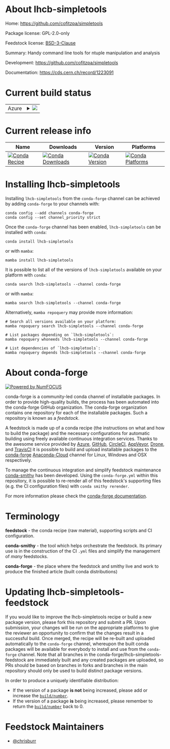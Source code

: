 About lhcb-simpletools
======================

Home: https://github.com/cofitzpa/simpletools

Package license: GPL-2.0-only

Feedstock license: [BSD-3-Clause](https://github.com/conda-forge/lhcb-simpletools-feedstock/blob/main/LICENSE.txt)

Summary: Handy command line tools for ntuple manipulation and analysis

Development: https://github.com/cofitzpa/simpletools

Documentation: https://cds.cern.ch/record/1223091

Current build status
====================


<table>
    
  <tr>
    <td>Azure</td>
    <td>
      <details>
        <summary>
          <a href="https://dev.azure.com/conda-forge/feedstock-builds/_build/latest?definitionId=6695&branchName=main">
            <img src="https://dev.azure.com/conda-forge/feedstock-builds/_apis/build/status/lhcb-simpletools-feedstock?branchName=main">
          </a>
        </summary>
        <table>
          <thead><tr><th>Variant</th><th>Status</th></tr></thead>
          <tbody><tr>
              <td>linux_64_root_base6.26.0</td>
              <td>
                <a href="https://dev.azure.com/conda-forge/feedstock-builds/_build/latest?definitionId=6695&branchName=main">
                  <img src="https://dev.azure.com/conda-forge/feedstock-builds/_apis/build/status/lhcb-simpletools-feedstock?branchName=main&jobName=linux&configuration=linux_64_root_base6.26.0" alt="variant">
                </a>
              </td>
            </tr><tr>
              <td>linux_64_root_base6.26.2</td>
              <td>
                <a href="https://dev.azure.com/conda-forge/feedstock-builds/_build/latest?definitionId=6695&branchName=main">
                  <img src="https://dev.azure.com/conda-forge/feedstock-builds/_apis/build/status/lhcb-simpletools-feedstock?branchName=main&jobName=linux&configuration=linux_64_root_base6.26.2" alt="variant">
                </a>
              </td>
            </tr><tr>
              <td>osx_64_root_base6.26.0</td>
              <td>
                <a href="https://dev.azure.com/conda-forge/feedstock-builds/_build/latest?definitionId=6695&branchName=main">
                  <img src="https://dev.azure.com/conda-forge/feedstock-builds/_apis/build/status/lhcb-simpletools-feedstock?branchName=main&jobName=osx&configuration=osx_64_root_base6.26.0" alt="variant">
                </a>
              </td>
            </tr><tr>
              <td>osx_64_root_base6.26.2</td>
              <td>
                <a href="https://dev.azure.com/conda-forge/feedstock-builds/_build/latest?definitionId=6695&branchName=main">
                  <img src="https://dev.azure.com/conda-forge/feedstock-builds/_apis/build/status/lhcb-simpletools-feedstock?branchName=main&jobName=osx&configuration=osx_64_root_base6.26.2" alt="variant">
                </a>
              </td>
            </tr>
          </tbody>
        </table>
      </details>
    </td>
  </tr>
</table>

Current release info
====================

| Name | Downloads | Version | Platforms |
| --- | --- | --- | --- |
| [![Conda Recipe](https://img.shields.io/badge/recipe-lhcb--simpletools-green.svg)](https://anaconda.org/conda-forge/lhcb-simpletools) | [![Conda Downloads](https://img.shields.io/conda/dn/conda-forge/lhcb-simpletools.svg)](https://anaconda.org/conda-forge/lhcb-simpletools) | [![Conda Version](https://img.shields.io/conda/vn/conda-forge/lhcb-simpletools.svg)](https://anaconda.org/conda-forge/lhcb-simpletools) | [![Conda Platforms](https://img.shields.io/conda/pn/conda-forge/lhcb-simpletools.svg)](https://anaconda.org/conda-forge/lhcb-simpletools) |

Installing lhcb-simpletools
===========================

Installing `lhcb-simpletools` from the `conda-forge` channel can be achieved by adding `conda-forge` to your channels with:

```
conda config --add channels conda-forge
conda config --set channel_priority strict
```

Once the `conda-forge` channel has been enabled, `lhcb-simpletools` can be installed with `conda`:

```
conda install lhcb-simpletools
```

or with `mamba`:

```
mamba install lhcb-simpletools
```

It is possible to list all of the versions of `lhcb-simpletools` available on your platform with `conda`:

```
conda search lhcb-simpletools --channel conda-forge
```

or with `mamba`:

```
mamba search lhcb-simpletools --channel conda-forge
```

Alternatively, `mamba repoquery` may provide more information:

```
# Search all versions available on your platform:
mamba repoquery search lhcb-simpletools --channel conda-forge

# List packages depending on `lhcb-simpletools`:
mamba repoquery whoneeds lhcb-simpletools --channel conda-forge

# List dependencies of `lhcb-simpletools`:
mamba repoquery depends lhcb-simpletools --channel conda-forge
```


About conda-forge
=================

[![Powered by
NumFOCUS](https://img.shields.io/badge/powered%20by-NumFOCUS-orange.svg?style=flat&colorA=E1523D&colorB=007D8A)](https://numfocus.org)

conda-forge is a community-led conda channel of installable packages.
In order to provide high-quality builds, the process has been automated into the
conda-forge GitHub organization. The conda-forge organization contains one repository
for each of the installable packages. Such a repository is known as a *feedstock*.

A feedstock is made up of a conda recipe (the instructions on what and how to build
the package) and the necessary configurations for automatic building using freely
available continuous integration services. Thanks to the awesome service provided by
[Azure](https://azure.microsoft.com/en-us/services/devops/), [GitHub](https://github.com/),
[CircleCI](https://circleci.com/), [AppVeyor](https://www.appveyor.com/),
[Drone](https://cloud.drone.io/welcome), and [TravisCI](https://travis-ci.com/)
it is possible to build and upload installable packages to the
[conda-forge](https://anaconda.org/conda-forge) [Anaconda-Cloud](https://anaconda.org/)
channel for Linux, Windows and OSX respectively.

To manage the continuous integration and simplify feedstock maintenance
[conda-smithy](https://github.com/conda-forge/conda-smithy) has been developed.
Using the ``conda-forge.yml`` within this repository, it is possible to re-render all of
this feedstock's supporting files (e.g. the CI configuration files) with ``conda smithy rerender``.

For more information please check the [conda-forge documentation](https://conda-forge.org/docs/).

Terminology
===========

**feedstock** - the conda recipe (raw material), supporting scripts and CI configuration.

**conda-smithy** - the tool which helps orchestrate the feedstock.
                   Its primary use is in the construction of the CI ``.yml`` files
                   and simplify the management of *many* feedstocks.

**conda-forge** - the place where the feedstock and smithy live and work to
                  produce the finished article (built conda distributions)


Updating lhcb-simpletools-feedstock
===================================

If you would like to improve the lhcb-simpletools recipe or build a new
package version, please fork this repository and submit a PR. Upon submission,
your changes will be run on the appropriate platforms to give the reviewer an
opportunity to confirm that the changes result in a successful build. Once
merged, the recipe will be re-built and uploaded automatically to the
`conda-forge` channel, whereupon the built conda packages will be available for
everybody to install and use from the `conda-forge` channel.
Note that all branches in the conda-forge/lhcb-simpletools-feedstock are
immediately built and any created packages are uploaded, so PRs should be based
on branches in forks and branches in the main repository should only be used to
build distinct package versions.

In order to produce a uniquely identifiable distribution:
 * If the version of a package **is not** being increased, please add or increase
   the [``build/number``](https://docs.conda.io/projects/conda-build/en/latest/resources/define-metadata.html#build-number-and-string).
 * If the version of a package **is** being increased, please remember to return
   the [``build/number``](https://docs.conda.io/projects/conda-build/en/latest/resources/define-metadata.html#build-number-and-string)
   back to 0.

Feedstock Maintainers
=====================

* [@chrisburr](https://github.com/chrisburr/)

